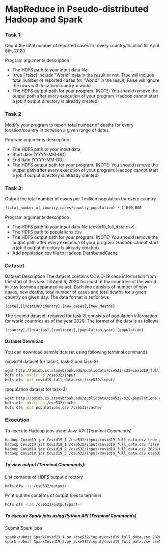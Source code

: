 # MapReduce in Pseudo-distributed Hadoop and Spark

### Task 1:
Count the total number of reported cases for every country/location till April 8th, 2020

Program arguments description
 - The HDFS path to your input data file
 - [true | false] Include "World" data in the result or not. True will include total number of reported cases for "World" in the result, False will ignore the rows with location/country = world
 - The HDFS output path for your program. (NOTE: You should remove the output path after every execution of your program. Hadoop cannot start a job if output directory is already created)

### Task 2:
Modify your program to report total number of deaths for every location/country in between a given range of dates.

Program arguments description
 - The HDFS path to your input data
 - Start date (YYYY-MM-DD)
 - End date (YYYY-MM-DD)
 - The HDFS output path for your program. (NOTE: You should remove the output path after every execution of your program. Hadoop cannot start a job if output directory is already created)

### Task 3:
Output the total number of cases per 1 million population for every country
```sh
(total_number_of_country_cases/country_population) * 1,000,000
```
Program arguments description
- The HDFS path to your input data file (covid19_full_data.csv)
- The HDFS path to populations.csv
- The HDFS output path for your program. (NOTE: You should remove the output path after every execution of your program. Hadoop cannot start a job if output directory is already created)
- Add population.csv file to Hadoop DistributedCache

### Dataset
Dataset Description
The dataset contains COVID-19 case information from the start of this year till April 8, 2020 for most of the countries of the world in .csv (comma separated value). Each line consists of number of new cases, new deaths, total number of cases and total deaths for a given country on given day. The data format is as follows
```sh
[date],[location/country],[new_cases],[new_deaths]
```
The second dataset, required for task-3, consists of population information for world countries as of the year 2020. The format of the data is as follows
```sh
[country],[location],[continent],[population_year],[population]
```

#### Dataset Download
You can download sample dataset using following terminal commands

(covid19 dataset for task-1, task-2 and task-3)
```sh
wget http://bmidb.cs.stonybrook.edu/publicdata/cse532-s20/covid19_full_data.csv
hdfs dfs -mkdir -p /cse532/input
hdfs dfs -put covid19_full_data.csv /cse532/input/
```

(population dataset for task-3)
```sh
wget http://bmidb.cs.stonybrook.edu/publicdata/cse532-s20/populations.csv
hdfs dfs -mkdir -p /cse532/cache
hdfs dfs -put populations.csv /cse532/cache/
```

### Execution
To execute Hadoop jobs using Java API (Terminal Commands)
```sh
hadoop Covid19.jar Covid19_1 /cse532/input/covid19_full_data.csv true /cse532/output/
hadoop Covid19.jar Covid19_1 /cse532/input/covid19_full_data.csv false /cse532/output/
hadoop Covid19.jar Covid19_2 /cse532/input/covid19_full_data.csv 2020-01-01 2020-03-31 /cse532/output/
hadoop Covid19.jar Covid19_3 /cse532/input/covid19_full_data.csv cse532/input/populations.csv /cse532/output/
```
##### To view output (Terminal Commands): 
List contents of HDFS output directory
```sh
hdfs dfs -ls /cse532/output/
```
Print out the contents of output files to terminal
```sh
hdfs dfs -cat /cse532/output/part-*
```

##### To execute Spark jobs using Python API (Terminal Commands)

Submit Spark jobs
```sh
spark-submit SparkCovid19_1.py /cse532/input/covid19_full_data.csv 2020-01-01 2020-03-31 /cse532/output/
spark-submit SparkCovid19_2.py /cse532/input/covid19_full_data.csv cse532/input/populations.csv /cse532/output/
```
